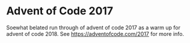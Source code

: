 # Advent of Code 2017

Soewhat belated run through of advent of code 2017 as a warm up for advent of code 2018. See https://adventofcode.com/2017 for more info.
